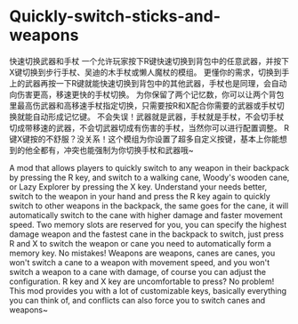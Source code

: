 # Quickly-switch-sticks-and-weapons

快速切换武器和手杖 一个允许玩家按下R键快速切换到背包中的任意武器，并按下X键切换到步行手杖、吴迪的木手杖或懒人魔杖的模组。 更懂你的需求，切换到手上的武器再按一下R键就能快速切换到背包中的其他武器，手杖也是同理，会自动向伤害更高，移速更快的手杖切换。 为你保留了两个记忆数，你可以让两个背包里最高伤武器和高移速手杖指定切换，只需要按R和X配合你需要的武器或手杖切换就能自动形成记忆键。 不会失误！武器就是武器，手杖就是手杖，不会切手杖切成带移速的武器，不会切武器切成有伤害的手杖，当然你可以进行配置调整。 R键X键按的不舒服？没关系！这个模组为你设置了超多自定义按键，基本上你能想到的他全都有，冲突也能强制为你切换手杖和武器哦~

A mod that allows players to quickly switch to any weapon in their backpack by pressing the R key, and switch to a walking cane, Woody's wooden cane, or Lazy Explorer by pressing the X key.
Understand your needs better, switch to the weapon in your hand and press the R key again to quickly switch to other weapons in the backpack, the same goes for the cane, it will automatically switch to the cane with higher damage and faster movement speed.
Two memory slots are reserved for you, you can specify the highest damage weapon and the fastest cane in the backpack to switch, just press R and X to switch the weapon or cane you need to automatically form a memory key.
No mistakes! Weapons are weapons, canes are canes, you won't switch a cane to a weapon with movement speed, and you won't switch a weapon to a cane with damage, of course you can adjust the configuration.
R key and X key are uncomfortable to press? No problem! This mod provides you with a lot of customizable keys, basically everything you can think of, and conflicts can also force you to switch canes and weapons~
